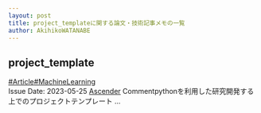 ```yaml
---
layout: post
title: project_templateに関する論文・技術記事メモの一覧
author: AkihikoWATANABE
---
```

## project_template
<div class="visible-content">
<a class="button" href="articles/Article.html">#Article</a><a class="button" href="articles/MachineLearning.html">#MachineLearning</a><br><span class="issue_date">Issue Date: 2023-05-25</span>
<a href="https://github.com/AkihikoWatanabe/paper_notes/issues/705">Ascender</a>
<span class="snippet"><span>Comment</span>pythonを利用した研究開発する上でのプロジェクトテンプレート ...</span>
</div>
